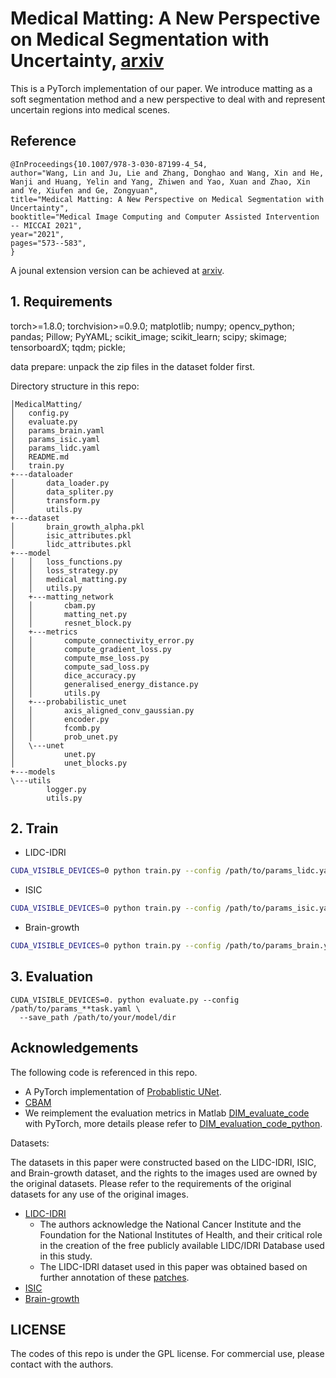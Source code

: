 # Medical Matting: A New Perspective on Medical Segmentation with Uncertainty, [arxiv](https://arxiv.org/abs/2106.09887)

This is a PyTorch implementation of our paper. We introduce matting as a soft segmentation method and a new perspective to deal with and represent uncertain regions into medical scenes. 


## Reference
```
@InProceedings{10.1007/978-3-030-87199-4_54,
author="Wang, Lin and Ju, Lie and Zhang, Donghao and Wang, Xin and He, Wanji and Huang, Yelin and Yang, Zhiwen and Yao, Xuan and Zhao, Xin and Ye, Xiufen and Ge, Zongyuan",
title="Medical Matting: A New Perspective on Medical Segmentation with Uncertainty",
booktitle="Medical Image Computing and Computer Assisted Intervention -- MICCAI 2021",
year="2021",
pages="573--583",
}
```
A jounal extension version can be achieved at [arxiv](https://arxiv.org/abs/2106.09887v3).

## 1. Requirements

torch>=1.8.0; torchvision>=0.9.0; matplotlib; numpy; opencv_python; pandas; Pillow; PyYAML; scikit_image; scikit_learn; scipy; skimage; tensorboardX; tqdm; pickle;

data prepare: unpack the zip files in the dataset folder first.

Directory structure in this repo:
```
│MedicalMatting/
│   config.py
│   evaluate.py
│   params_brain.yaml
│   params_isic.yaml
│   params_lidc.yaml
│   README.md
│   train.py
+---dataloader
│       data_loader.py
│       data_spliter.py
│       transform.py
│       utils.py
+---dataset
│       brain_growth_alpha.pkl
│       isic_attributes.pkl
│       lidc_attributes.pkl
+---model
│   │   loss_functions.py
│   │   loss_strategy.py
│   │   medical_matting.py
│   │   utils.py
│   +---matting_network
│   │       cbam.py
│   │       matting_net.py
│   │       resnet_block.py
│   +---metrics
│   │       compute_connectivity_error.py
│   │       compute_gradient_loss.py
│   │       compute_mse_loss.py
│   │       compute_sad_loss.py
│   │       dice_accuracy.py
│   │       generalised_energy_distance.py
│   │       utils.py
│   +---probabilistic_unet
│   │       axis_aligned_conv_gaussian.py
│   │       encoder.py
│   │       fcomb.py
│   │       prob_unet.py
│   \---unet
│           unet.py
│           unet_blocks.py
+---models
\---utils
        logger.py
        utils.py
```

## 2. Train

- LIDC-IDRI
```bash
CUDA_VISIBLE_DEVICES=0 python train.py --config /path/to/params_lidc.yaml
```

- ISIC
```bash
CUDA_VISIBLE_DEVICES=0 python train.py --config /path/to/params_isic.yaml
```

- Brain-growth
```bash
CUDA_VISIBLE_DEVICES=0 python train.py --config /path/to/params_brain.yaml
```

## 3. Evaluation
```
CUDA_VISIBLE_DEVICES=0. python evaluate.py --config /path/to/params_**task.yaml \
  --save_path /path/to/your/model/dir
```

## Acknowledgements
The following code is referenced in this repo.
- A PyTorch implementation of [Probablistic UNet](https://github.com/stefanknegt/Probabilistic-Unet-Pytorch).
- [CBAM](https://github.com/Jongchan/attention-module)
- We reimplement the evaluation metrics in Matlab [DIM_evaluate_code](https://sites.google.com/view/deepimagematting) with PyTorch, more details please refer to [DIM_evaluation_code_python](https://github.com/wangsssky/DIM_evaluation_code_python).

Datasets:

The datasets in this paper were constructed based on the LIDC-IDRI, ISIC, and Brain-growth dataset, and the rights to the images used are owned by the original datasets. Please refer to the requirements of the original datasets for any use of the original images.
- [LIDC-IDRI](https://wiki.cancerimagingarchive.net/display/Public/LIDC-IDRI) 
    - The authors acknowledge the National Cancer Institute and the Foundation for the National Institutes of Health, and their critical role in the creation of the free publicly available LIDC/IDRI Database used in this study.
    - The LIDC-IDRI dataset used in this paper was obtained based on further annotation of these [patches](https://github.com/stefanknegt/Probabilistic-Unet-Pytorch).
- [ISIC](https://www.isic-archive.com/#!/topWithHeader/wideContentTop/main)
- [Brain-growth](https://qubiq21.grand-challenge.org/QUBIQ2021/)

## LICENSE

The codes of this repo is under the GPL license. For commercial use, please contact with the authors.
